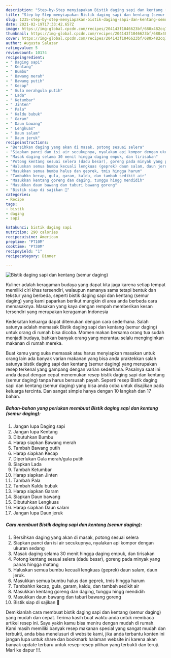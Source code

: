 ```yaml
---
description: "Step-by-Step menyiapakan Bistik daging sapi dan kentang (semur daging) Cepat"
title: "Step-by-Step menyiapakan Bistik daging sapi dan kentang (semur daging) Cepat"
slug: 1235-step-by-step-menyiapakan-bistik-daging-sapi-dan-kentang-semur-daging-cepat
date: 2021-02-19T17:33:42.657Z
image: https://img-global.cpcdn.com/recipes/204143f1046623bf/680x482cq70/bistik-daging-sapi-dan-kentang-semur-daging-foto-resep-utama.jpg
thumbnail: https://img-global.cpcdn.com/recipes/204143f1046623bf/680x482cq70/bistik-daging-sapi-dan-kentang-semur-daging-foto-resep-utama.jpg
cover: https://img-global.cpcdn.com/recipes/204143f1046623bf/680x482cq70/bistik-daging-sapi-dan-kentang-semur-daging-foto-resep-utama.jpg
author: Augusta Salazar
ratingvalue: 5
reviewcount: 10174
recipeingredient:
- " Daging sapi"
- " Kentang"
- " Bumbu"
- " Bawang merah"
- " Bawang putih"
- " Kecap"
- " Gula merahgula putih"
- " Lada"
- " Ketumbar"
- " Jinten"
- " Pala"
- " Kaldu bubuk"
- " Garam"
- " Daun bawang"
- " Lengkuas"
- " Daun salam"
- " Daun jeruk"
recipeinstructions:
- "Bersihkan daging yang akan di masak, potong sesuai selera"
- "Siapkan panci dan isi air secukupnya, nyalakan api kompor dengan ukuran sedang"
- "Masak daging selama 30 menit hingga daging empuk, dan tirisakan"
- "Potong kentang sesuai selera (dadu besar), goreng pada minyak yang panas hingga matang"
- "Haluskan semua bumbu kecuali lengkuas (geprek) daun salam, daun jeruk."
- "Masukkan semua bumbu halus dan geprek, tmis hingga harum"
- "Tambahkn kecap, gula, garam, kaldu, dan tambah sedikit air"
- "Masukkan kentang goreng dan daging, tunggu hingg mendidih"
- "Masukkan daun bawang dan taburi bawang goreng"
- "Bistik siap di sajikan 🍖"
categories:
- Recipe
tags:
- bistik
- daging
- sapi

katakunci: bistik daging sapi 
nutrition: 290 calories
recipecuisine: American
preptime: "PT10M"
cooktime: "PT30M"
recipeyield: "1"
recipecategory: Dinner

---
```



![Bistik daging sapi dan kentang (semur daging)](https://img-global.cpcdn.com/recipes/204143f1046623bf/680x482cq70/bistik-daging-sapi-dan-kentang-semur-daging-foto-resep-utama.jpg)

Kuliner adalah keragaman budaya yang dapat kita jaga karena setiap tempat memiliki ciri khas tersendiri, walaupun namanya sama tetapi bentuk dan tekstur yang berbeda, seperti bistik daging sapi dan kentang (semur daging) yang kami paparkan berikut mungkin di area anda berbeda cara memasaknya. Masakan yang kaya dengan rempah memberikan kesan tersendiri yang merupakan keragaman Indonesia

Kedekatan keluarga dapat ditemukan dengan cara sederhana. Salah satunya adalah memasak Bistik daging sapi dan kentang (semur daging) untuk orang di rumah bisa dicoba. Momen makan bersama orang tua sudah menjadi budaya, bahkan banyak orang yang merantau selalu menginginkan makanan di rumah mereka.



Buat kamu yang suka memasak atau harus menyiapkan masakan untuk orang lain ada banyak varian makanan yang bisa anda praktekkan salah satunya bistik daging sapi dan kentang (semur daging) yang merupakan resep terkenal yang gampang dengan varian sederhana. Pasalnya saat ini anda dapat dengan cepat menemukan resep bistik daging sapi dan kentang (semur daging) tanpa harus bersusah payah.
Seperti resep Bistik daging sapi dan kentang (semur daging) yang bisa anda coba untuk disajikan pada keluarga tercinta. Dan sangat simple hanya dengan 10 langkah dan 17 bahan.


<!--inarticleads1-->

##### Bahan-bahan yang perlukan membuat Bistik daging sapi dan kentang (semur daging):

1. Jangan lupa  Daging sapi
1. Jangan lupa  Kentang
1. Dibutuhkan  Bumbu
1. Harap siapkan  Bawang merah
1. Tambah  Bawang putih
1. Harap siapkan  Kecap
1. Diperlukan  Gula merah/gula putih
1. Siapkan  Lada
1. Tambah  Ketumbar
1. Harap siapkan  Jinten
1. Tambah  Pala
1. Tambah  Kaldu bubuk
1. Harap siapkan  Garam
1. Siapkan  Daun bawang
1. Dibutuhkan  Lengkuas
1. Harap siapkan  Daun salam
1. Jangan lupa  Daun jeruk




<!--inarticleads2-->

##### Cara membuat  Bistik daging sapi dan kentang (semur daging):

1. Bersihkan daging yang akan di masak, potong sesuai selera
1. Siapkan panci dan isi air secukupnya, nyalakan api kompor dengan ukuran sedang
1. Masak daging selama 30 menit hingga daging empuk, dan tirisakan
1. Potong kentang sesuai selera (dadu besar), goreng pada minyak yang panas hingga matang
1. Haluskan semua bumbu kecuali lengkuas (geprek) daun salam, daun jeruk.
1. Masukkan semua bumbu halus dan geprek, tmis hingga harum
1. Tambahkn kecap, gula, garam, kaldu, dan tambah sedikit air
1. Masukkan kentang goreng dan daging, tunggu hingg mendidih
1. Masukkan daun bawang dan taburi bawang goreng
1. Bistik siap di sajikan 🍖




Demikianlah cara membuat bistik daging sapi dan kentang (semur daging) yang mudah dan cepat. Terima kasih buat waktu anda untuk membaca artikel resep ini. Saya yakin kamu bisa meniru dengan mudah di rumah. Kami masih memiliki banyak resep makanan spesial yang sangat mudah dan terbukti, anda bisa menelusuri di website kami, jika anda terbantu konten ini jangan lupa untuk share dan bookmark halaman website ini karena akan banyak update terbaru untuk resep-resep pilihan yang terbukti dan teruji. Mari ke dapur !!!. 
